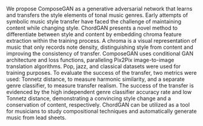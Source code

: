 <!-- 
layout: page
title: "abstract"
permalink: /abstract/
-->

We propose ComposeGAN as a generative adversarial network that learns and transfers the style elements of tonal music genres. Early attempts of symbolic music style transfer have faced the challenge of maintaining content while changing style. ChordGAN presents a novel method to differentiate between style and content by embedding chroma feature extraction within the training process. A chroma is a visual representation of music that only records note density, distinguishing style from content and improving the consistency of transfer. ComposeGAN uses conditional GAN architecture and loss functions, paralleling Pix2Pix image-to-image translation algorithms. Pop, jazz, and classical datasets were used for training purposes. To evaluate the success of the transfer, two metrics were used: Tonnetz distance, to measure harmonic similarity, and a separate genre classifier, to measure transfer realism. The success of the transfer is evidenced by the high independent genre classifier accuracy rate and low Tonnetz distance, demonstrating a convincing style change and a conservation of content, respectively. ChordGAN can be utilized as a tool for musicians to study compositional techniques and automatically generate music from lead sheets.
